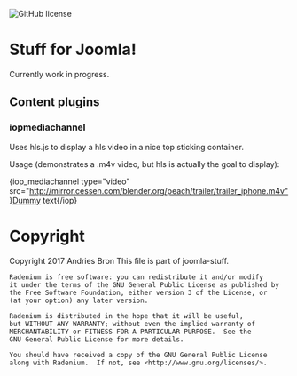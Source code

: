 ![GitHub license](https://img.shields.io/badge/license-GPL-blue.svg)



# Stuff for Joomla!

Currently work in progress.

## Content plugins

### iopmediachannel
Uses hls.js to display a hls video in a nice top sticking container.

Usage (demonstrates a .m4v video, but hls is actually the goal to display):

{iop_mediachannel type="video" src="http://mirror.cessen.com/blender.org/peach/trailer/trailer_iphone.m4v"}Dummy text{/iop}


# Copyright

Copyright 2017 Andries Bron
This file is part of joomla-stuff.

    Radenium is free software: you can redistribute it and/or modify
    it under the terms of the GNU General Public License as published by
    the Free Software Foundation, either version 3 of the License, or
    (at your option) any later version.

    Radenium is distributed in the hope that it will be useful,
    but WITHOUT ANY WARRANTY; without even the implied warranty of
    MERCHANTABILITY or FITNESS FOR A PARTICULAR PURPOSE.  See the
    GNU General Public License for more details.

    You should have received a copy of the GNU General Public License
    along with Radenium.  If not, see <http://www.gnu.org/licenses/>.
